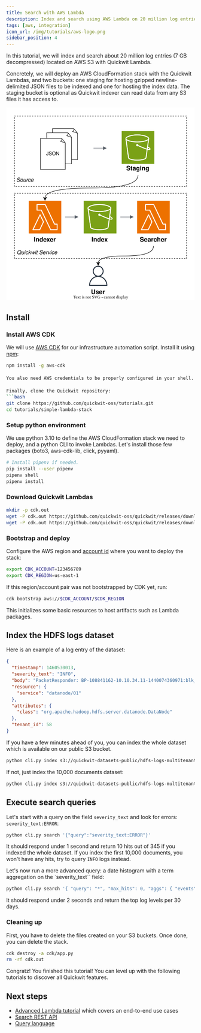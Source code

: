 ```yaml
---
title: Search with AWS Lambda
description: Index and search using AWS Lambda on 20 million log entries
tags: [aws, integration]
icon_url: /img/tutorials/aws-logo.png
sidebar_position: 4
---
```


In this tutorial, we will index and search about 20 million log entries (7 GB decompressed) located on AWS S3 with Quickwit Lambda.

Concretely, we will deploy an AWS CloudFormation stack with the Quickwit Lambdas, and two buckets: one staging for hosting gzipped newline-delimited JSON files to be indexed and one for hosting the index data. The staging bucket is optional as Quickwit indexer can read data from any S3 files it has access to.

![Tutorial stack overview](../../assets/images/quickwit-lambda-service.svg)

## Install

### Install AWS CDK

We will use [AWS CDK](https://aws.amazon.com/cdk/) for our infrastructure automation script. Install it using [npm](https://docs.npmjs.com/downloading-and-installing-node-js-and-npm):
```bash
npm install -g aws-cdk 

You also need AWS credentials to be properly configured in your shell. One way is using the [credentials file](https://docs.aws.amazon.com/cli/latest/userguide/cli-configure-files.html).

Finally, clone the Quickwit repository:
```bash
git clone https://github.com/quickwit-oss/tutorials.git
cd tutorials/simple-lambda-stack
```

### Setup python environment

We use python 3.10 to define the AWS CloudFormation stack we need to deploy, and a python CLI to invoke Lambdas.
Let's install those few packages (boto3, aws-cdk-lib, click, pyyaml).

```bash
# Install pipenv if needed.
pip install --user pipenv
pipenv shell
pipenv install
```

### Download Quickwit Lambdas

```bash
mkdir -p cdk.out
wget -P cdk.out https://github.com/quickwit-oss/quickwit/releases/download/aws-lambda-beta-01/quickwit-lambda-indexer-beta-01-x86_64.zip
wget -P cdk.out https://github.com/quickwit-oss/quickwit/releases/download/aws-lambda-beta-01/quickwit-lambda-searcher-beta-01-x86_64.zip
```

### Bootstrap and deploy

Configure the AWS region and [account id](https://docs.aws.amazon.com/IAM/latest/UserGuide/console_account-alias.html) where you want to deploy the stack:

```bash
export CDK_ACCOUNT=123456789
export CDK_REGION=us-east-1
```

If this region/account pair was not bootstrapped by CDK yet, run:
```bash
cdk bootstrap aws://$CDK_ACCOUNT/$CDK_REGION
```

This initializes some basic resources to host artifacts such as Lambda packages.

## Index the HDFS logs dataset

Here is an example of a log entry of the dataset:
```json
{
  "timestamp": 1460530013,
  "severity_text": "INFO",
  "body": "PacketResponder: BP-108841162-10.10.34.11-1440074360971:blk_1074072698_331874, type=HAS_DOWNSTREAM_IN_PIPELINE terminating",
  "resource": {
    "service": "datanode/01"
  },
  "attributes": {
    "class": "org.apache.hadoop.hdfs.server.datanode.DataNode"
  },
  "tenant_id": 58
}
```

If you have a few minutes ahead of you, you can index the whole dataset which is available on our public S3 bucket.

```bash
python cli.py index s3://quickwit-datasets-public/hdfs-logs-multitenants.json.gz
```

If not, just index the 10,000 documents dataset:

```bash
python cli.py index s3://quickwit-datasets-public/hdfs-logs-multitenants-10000.json
```

## Execute search queries

Let's start with a query on the field `severity_text` and look for errors: `severity_text:ERROR`:

```bash
python cli.py search '{"query":"severity_text:ERROR"}'
```

It should respond under 1 second and return 10 hits out of 345 if you indexed the whole dataset. If you index the first 10,000 documents, you won't have any hits, try to query `INFO` logs instead.


Let's now run a more advanced query: a date histogram with a term aggregation on the `severity_text`` field:

```bash
python cli.py search '{ "query": "*", "max_hits": 0, "aggs": { "events": { "date_histogram": { "field": "timestamp", "fixed_interval": "30d" }, "aggs": { "log_level": { "terms": { "size": 10, "field": "severity_text", "order": { "_count": "desc" } } } } } } }'
```

It should respond under 2 seconds and return the top log levels per 30 days.


### Cleaning up

First, you have to delete the files created on your S3 buckets.
Once done, you can delete the stack. 

```bash
cdk destroy -a cdk/app.py
rm -rf cdk.out
```

Congratz! You finished this tutorial! You can level up with the following tutorials to discover all Quickwit features.

## Next steps

- [Advanced Lambda tutorial](tutorial-aws-lambda.md) which covers an end-to-end use cases
- [Search REST API](/docs/reference/rest-api)
- [Query language](/docs/reference/query-language)
